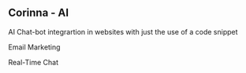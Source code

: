 ## Corinna - AI
AI Chat-bot integrartion in websites with just the use of a code snippet


Email Marketing


Real-Time Chat







